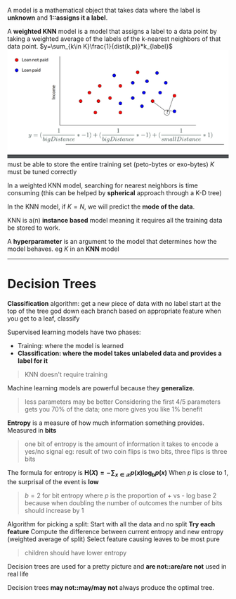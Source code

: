 A model is a mathematical object that takes data where the label is **unknown** and **1::assigns it a label**.

A **weighted KNN** model is a model that assigns a label to a data point by taking a weighted average of the labels of the k-nearest neighbors of that data point.
	$y=\sum_{k\in K}\frac{1}{dist(k,p)}*k_{label}$
	![](z_attachments/Pasted%20image%2020250325141324.png)
	must be able to store the entire training set (peto-bytes or exo-bytes)
	$K$ must be tuned correctly

In a weighted KNN model, searching for nearest neighbors is time consuming (this can be helped by **spherical** approach through a K-D tree)

In the KNN model, if $K=N$, we will predict the **mode of the data**.

KNN is a(n) **instance based** model meaning it requires all the training data be stored to work.

A **hyperparameter** is an argument to the model that determines how the model behaves.
	eg $K$ in an **KNN** model

***

# Decision Trees

**Classification** algorithm: 
get a new piece of data with no label
start at the top of the tree
god down each branch based on appropriate feature
when you get to a leaf, classify

Supervised learning models have two phases:
- Training: where the model is learned
- **Classification: where the model takes unlabeled data and provides a label for it**
> KNN doesn't require training

Machine learning models are powerful because they **generalize**.
> less parameters may be better
> Considering the first 4/5 parameters gets you 70% of the data; one more gives you like 1% benefit

**Entropy** is a measure of how much information something provides. 
Measured in **bits**
> one bit of entropy is the amount of information it takes to encode a yes/no signal
> eg: result of two coin flips is two bits, three flips is three bits

The formula for entropy is **$\mathrm{H}(X)=-\sum_{x\in\mathcal{X}}p(x)\log_bp(x)$**
When $p$ is close to $1$, the surprisal of the event is **low**
> $b=2$ for bit entropy
> where $p$ is the proportion of + vs -
> log base 2 because when doubling the number of outcomes the number of bits should increase by 1

Algorithm for picking a split:
Start with all the data and no split
**Try each feature**
Compute the difference between current entropy and new entropy (weighted average of split)
Select feature causing leaves to be most pure
> children should have lower entropy

Decision trees are used for a pretty picture and **are not::are/are not** used in real life

Decision trees **may not::may/may not** always produce the optimal tree.


